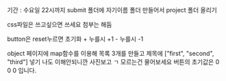 기간 : 수요일 22시까지
submit 폴더에 자기이름 폴더 만들어서 project 폴더 올리기

css파일은 쓰고싶으면 쓰세요 첨부는 해둠

button은 reset누르면 초기화 + 누를시 +1 - 누를시 -1

object 페이지에 map함수를 이용해 목록 3개를 만들고 제목에 ["first", "second", "third"] 넣기
나도 이해안되니깐 사진보고 ㄱ 모르는건 물어보세요
버튼의 초기값은 0 0 0 입니다.
